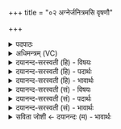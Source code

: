 +++
title = "०२ अग्नेर्जनित्रमसि वृषणौ"

+++
<details><summary>पदपाठः</summary>

अ॒ग्नेः। ज॒नित्र॑म्। अ॒सि॒। वृष॑णौ। स्थः॒। उ॒र्वशी॑। अ॒सि॒। आ॒युः। अ॒सि॒। पु॒रू॒रवाः॑। अ॒सि॒। गा॒य॒त्रेण॑। त्वा॒। छन्द॑सा। म॒न्था॒मि॒। त्रैष्टु॑भेन। त्वा॒। छन्द॑सा। म॒न्था॒मि॒। जाग॑तेन। त्वा॒। छन्द॑सा। म॒न्था॒मि॒। २।
</details>

<details><summary>अधिमन्त्रम् (VC)</summary>

- विष्णुर्यज्ञो देवता
- गोतम ऋषिः
- आर्षी गायत्री
- षड्जः, धैवतः
</details>

<details><summary>दयानन्द-सरस्वती (हि) - विषयः</summary>

फिर वह यज्ञ कैसा है, इस विषय का उपदेश अगले मन्त्र में किया है ॥
</details>

<details><summary>दयानन्द-सरस्वती (हि) - पदार्थः</summary>

पदार्थान्वयभाषाः -  हे मनुष्य लोगो ! जैसे मैं जो (अग्नेः) आग्नेय अस्त्रादि की सिद्धि करने हारे अग्नि के (जनित्रम्) उत्पन्न करनेवाला हवि (असि) है, (वृषणौ) जो वर्षा करानेवाले सूर्य्य और वायु (स्थः) हैं, जो (उर्वशी) बहुत सुखों के प्राप्त करानेवाली क्रिया (असि) है, जो (आयुः) जीवन (असि) है, जो (पुरूरवाः) बहुत शास्त्रों के उपदेश करने का निमित्त (असि) है, (त्वा) उस अग्नि (गायत्रेण) गायत्री (छन्दसा) आनन्दकारक स्वच्छन्द क्रिया से (मन्थामि) विलोडन करता हूँ (त्वा) उस सोम आदि ओषधीसमूह (त्रैष्टुभेन) त्रिष्टुप् (छन्दसा) छन्द से (मन्थामि) विलोडन करता हूँ (त्वा) और उस शत्रु दुःखसमूह को (जागतेन) जगती (छन्दसा) छन्द से (मन्थामि) ताड़न करके निवारण करता हूँ, वैसे ही तुम भी किया करो ॥२॥
</details>

<details><summary>दयानन्द-सरस्वती (हि) - भावार्थः</summary>

भावार्थभाषाः -  इस मन्त्र में वाचकलुप्तोपमालङ्कार है। सब मनुष्यों को योग्य है कि इस प्रकार की रीति से प्रतिपादन वा सेवन किये हुए यज्ञ से दूसरे मनुष्यों के लिये परोपकार करें ॥२॥
</details>

<details><summary>दयानन्द-सरस्वती (सं) - विषयः</summary>

पुनः स यज्ञः कीदृश इत्युपदिश्यते ॥
</details>

<details><summary>दयानन्द-सरस्वती (सं) - पदार्थः</summary>

पदार्थान्वयभाषाः -  हे मनुष्या ! यथाऽहं यदग्नेर्जनित्रमसि भवति, यौ वृषणौ स्थो भवतो या उर्वश्यसि भवति, यः पुरूरवाः असि भवति, त्वा तं गायत्रेण छन्दसा मन्थामि, त्वा तं त्रैष्टुभेन छन्दसा मन्थामि, त्वा तं जागतेन छन्दसा मन्थामि तथैव यूयमप्येतत्सर्वमनुष्ठायैतानि निष्पादयत ॥२॥
</details>

<details><summary>दयानन्द-सरस्वती (सं) - भावार्थः</summary>

भावार्थभाषाः -  अत्र वाचकलुप्तोपमालङ्कारः। सर्वैर्मनुष्यैरेवं रीत्योक्तेन यज्ञेन परोपकारकरणं सम्पादनीयम् ॥२॥
</details>

<details><summary>सविता जोशी ← दयानन्दः (म) - भावार्थः</summary>

भावार्थभाषाः -  या मंत्रात वाचकलुप्तोपमालंकार आहे. सर्व माणसांनी या प्रकारे केलेल्या यज्ञाने दुसऱ्या माणसांवर उपकार करावा.
</details>